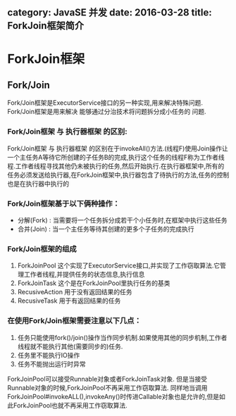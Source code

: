 category: JavaSE 并发
date: 2016-03-28
title: ForkJoin框架简介
---
# ForkJoin框架


## Fork/Join

Fork/Join框架是ExecutorService接口的另一种实现,用来解决特殊问题.
Fork/Join框架是用来解决  能够通过分治技术将问题拆分成小任务的  问题.

### Fork/Join框架 与 执行器框架 的区别:

Fork/Join框架 与 执行器框架 的区别在于invokeAll()方法.(线程F)使用Join操作让一个主任务A等待它所创建的子任务B的完成,执行这个任务的线程F称为工作者线程.工作者线程寻找其他仍未被执行的任务,然后开始执行.在执行器框架中,所有的任务必须发送给执行器,在ForkJoin框架中,执行器包含了待执行的方法,任务的控制也是在执行器中执行的


### Fork/Join框架基于以下俩种操作：
* 分解(Fork) : 当需要将一个任务拆分成若干个小任务时,在框架中执行这些任务
* 合并(Join) : 当一个主任务等待其创建的更多个子任务的完成执行


### Fork/Join框架的组成
1. ForkJoinPool  这个实现了ExecutorService接口,并实现了工作窃取算法.它管理工作者线程,并提供任务的状态信息,执行信息
2. ForkJoinTask	这个是在ForkJoinPool里执行任务的基类
3. RecusiveAction	用于没有返回结果的任务
4. RecusiveTask		用于有返回结果的任务


### 在使用Fork/Join框架需要注意以下几点：
1. 任务只能使用fork()/join()操作当作同步机制.如果使用其他的同步机制,工作者线程就不能执行其他(需要同步的)任务.
2. 任务里不能执行IO操作
3. 任务不能抛出运行时异常


ForkJoinPool可以接受Runnable对象或者ForkJoinTask对象.
但是当接受Runnable对象的时候,ForkJoinPool不再采用工作窃取算法.
同样地当调用ForkJoinPool#invokeALL(),invokeAny()时传进Callable对象也是允许的,但是如此ForkJoinPool也就不再采用工作窃取算法.
